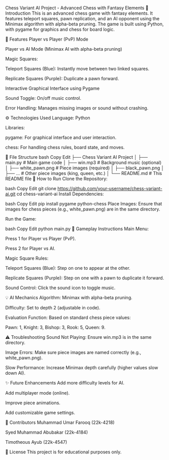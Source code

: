 Chess Variant AI Project - Advanced Chess with Fantasy Elements
📌 Introduction
This is an advanced chess game with fantasy elements. It features teleport squares, pawn replication, and an AI opponent using the Minimax algorithm with alpha-beta pruning. The game is built using Python, with pygame for graphics and chess for board logic.

🚀 Features
Player vs Player (PvP) Mode

Player vs AI Mode (Minimax AI with alpha-beta pruning)

Magic Squares:

Teleport Squares (Blue): Instantly move between two linked squares.

Replicate Squares (Purple): Duplicate a pawn forward.

Interactive Graphical Interface using Pygame

Sound Toggle: On/off music control.

Error Handling: Manages missing images or sound without crashing.

⚙️ Technologies Used
Language: Python

Libraries:

pygame: For graphical interface and user interaction.

chess: For handling chess rules, board state, and moves.

📂 File Structure
bash
Copy
Edit
├── Chess Variant AI Project
│   ├── main.py             # Main game code
│   ├── win.mp3             # Background music (optional)
│   ├── white_pawn.png      # Piece images (required)
│   ├── black_pawn.png
│   ├── ...                 # Other piece images (king, queen, etc.)
│   └── README.md           # This README file
🚦 How to Run
Clone the Repository:

bash
Copy
Edit
git clone https://github.com/your-username/chess-variant-ai.git
cd chess-variant-ai
Install Dependencies:

bash
Copy
Edit
pip install pygame python-chess
Place Images: Ensure that images for chess pieces (e.g., white_pawn.png) are in the same directory.

Run the Game:

bash
Copy
Edit
python main.py
📝 Gameplay Instructions
Main Menu:

Press 1 for Player vs Player (PvP).

Press 2 for Player vs AI.

Magic Square Rules:

Teleport Squares (Blue): Step on one to appear at the other.

Replicate Squares (Purple): Step on one with a pawn to duplicate it forward.

Sound Control: Click the sound icon to toggle music.

💡 AI Mechanics
Algorithm: Minimax with alpha-beta pruning.

Difficulty: Set to depth 2 (adjustable in code).

Evaluation Function: Based on standard chess piece values:

Pawn: 1, Knight: 3, Bishop: 3, Rook: 5, Queen: 9.

⚠️ Troubleshooting
Sound Not Playing: Ensure win.mp3 is in the same directory.

Image Errors: Make sure piece images are named correctly (e.g., white_pawn.png).

Slow Performance: Increase Minimax depth carefully (higher values slow down AI).

✨ Future Enhancements
Add more difficulty levels for AI.

Add multiplayer mode (online).

Improve piece animations.

Add customizable game settings.

📌 Contributors
Muhammad Umar Farooq (22k-4218)

Syed Muhammad Abubakar (22k-4184)

Timotheous Ayub (22k-4547)

📜 License
This project is for educational purposes only.
